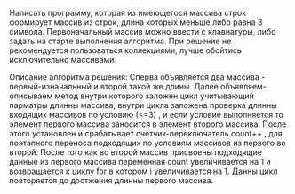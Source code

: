 Написать программу, которая из имеющегося массива строк формирует массив из строк, длина которых меньше либо равна 3 символа. 
Первоначальный массив можно ввести с клавиатуры, либо задать на старте выполнения алгоритма. При решение не рекомендуется пользоваться коллекциями, 
лучше обойтись исключительно массивами.

Описание алгоритма решения:
Сперва объявляется два массива -  первый-изначальный  и второй такой же длины. Далее объявляем-описываем метод внутри которого заложен цикл учитывающий парматры длинны массива, внутри цикла заложена проверка длинны входящих массивов по условию (<=3) , и если условие выполняется то элемент первого массива заносится в элемент второго массива. 
После этого установлен и срабатывает счетчик-переключатель  count++ , для поэтапного переноса подходящих по условиям массивов из первого во второй. После  того как во второй массив присвоены подходящие данные из первого  массива переменная count увеличивается на 1 и возвращается к циклу for в котором i увеличивается на 1. Данны цикл повторяется до достжения длинны первого массива.